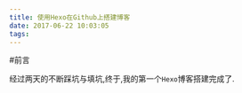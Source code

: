 ```yaml
---
title: 使用Hexo在Github上搭建博客
date: 2017-06-22 10:03:05
tags:
---
```


#前言

经过两天的不断踩坑与填坑,终于,我的第一个`Hexo`博客搭建完成了.



<!--more-->
